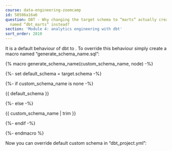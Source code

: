 ```yaml
---
course: data-engineering-zoomcamp
id: 58586a16a6
question: DBT - Why changing the target schema to “marts” actually creates a schema
  named “dbt_marts” instead?
section: 'Module 4: analytics engineering with dbt'
sort_order: 2810
---
```


It is a default behaviour of dbt to . To override this behaviour simply create a macro named “generate_schema_name.sql”:

{% macro generate_schema_name(custom_schema_name, node) -%}

{%- set default_schema = target.schema -%}

{%- if custom_schema_name is none -%}

{{ default_schema }}

{%- else -%}

{{ custom_schema_name | trim }}

{%- endif -%}

{%- endmacro %}

Now you can override default custom schema in “dbt_project.yml”:


